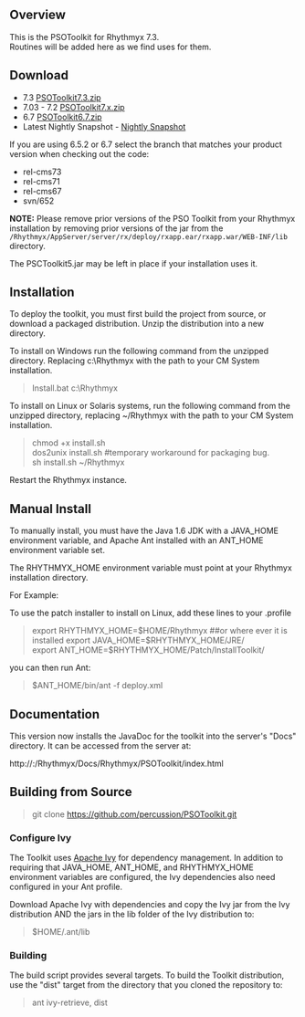 ## Overview
This is the PSOToolkit for Rhythmyx 7.3.   
Routines will be added here as we find uses for them.  


## Download 
* 7.3  [PSOToolkit7.3.zip](http://cdn.percussion.com/downloads/open/psotoolkit/PSOToolkit7.3.zip) 
* 7.03 - 7.2  [PSOToolkit7.x.zip](http://cdn.percussion.com/downloads/open/psotoolkit/PSOToolkit7.x.zip)
* 6.7        [PSOToolkit6.7.zip](http://cdn.percussion.com/downloads/open/psotoolkit/PSOToolkit6.7.zip)
* Latest Nightly Snapshot - [Nightly Snapshot](http://cdn.percussion.com/downloads/open/psotoolkit/PSOToolkit7.x-SNAPSHOT.zip)


If you are using 6.5.2 or 6.7 select the branch that matches your product version when checking out the code:
* rel-cms73
* rel-cms71
* rel-cms67
* svn/652

**NOTE:** Please remove prior versions of the PSO Toolkit from your Rhythmyx installation by removing prior versions of the jar from 
the `/Rhythmyx/AppServer/server/rx/deploy/rxapp.ear/rxapp.war/WEB-INF/lib` directory.  

The PSCToolkit5.jar may be left in place if your installation uses it. 



## Installation  
To deploy the toolkit, you must first build the project from source, or download a packaged distribution.
Unzip the distribution into a new directory.

To install on Windows run the following command from the unzipped directory.  Replacing c:\Rhythmyx with the path to your CM System installation.
>Install.bat c:\Rhythmyx

To install on Linux or Solaris systems, run the following command from the unzipped directory, replacing ~/Rhythmyx with the path to your CM System installation. 
>chmod +x install.sh   
>dos2unix install.sh #temporary workaround for packaging bug.   
>sh install.sh ~/Rhythmyx   

Restart the Rhythmyx instance.


## Manual Install
To manually install, you must have the Java 1.6 JDK with a JAVA_HOME environment variable,
and Apache Ant installed with an ANT_HOME environment variable set. 

The RHYTHMYX_HOME environment variable must point at your Rhythmyx installation directory.  

For Example:

To use the patch installer to install on Linux, add these lines to your .profile  

> export RHYTHMYX_HOME=$HOME/Rhythmyx  ##or where ever it is installed   
> export JAVA_HOME=$RHYTHMYX_HOME/JRE/   
> export ANT_HOME=$RHYTHMYX_HOME/Patch/InstallToolkit/   

you can then run Ant: 

> $ANT_HOME/bin/ant -f deploy.xml 

## Documentation
This version now installs the JavaDoc for the toolkit into the server's "Docs"
directory. It can be accessed from the server at: 

http://<server>:<port>/Rhythmyx/Docs/Rhythmyx/PSOToolkit/index.html 

## Building from Source

> git clone https://github.com/percussion/PSOToolkit.git

### Configure Ivy
The Toolkit uses [Apache Ivy](http://ant.apache.org/ivy/) for dependency management.  In addition to requiring that JAVA_HOME, ANT_HOME, and RHYTHMYX_HOME environment variables are configured, the Ivy dependencies also need configured in your Ant profile.  

Download Apache Ivy with dependencies and copy the Ivy jar from the Ivy distribution AND the jars in the lib folder of the Ivy distribution to:

> $HOME/.ant/lib

### Building
The build script provides several targets.  To build the Toolkit distribution, use the "dist" target from the directory that you cloned the repository to:

> ant ivy-retrieve, dist 

